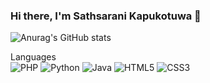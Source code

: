 ### Hi there, I'm Sathsarani Kapukotuwa 👋

![Anurag's GitHub stats](https://github-readme-stats.vercel.app/api?username=Sathsarani-Kapukotuwa&show_icons=true&theme=tokyonight) <br />

Languages 
<br />
![PHP](https://img.shields.io/badge/php-%23777BB4.svg?style=for-the-badge&logo=php&logoColor=white)
![Python](https://img.shields.io/badge/python-3670A0?style=for-the-badge&logo=python&logoColor=ffdd54)
![Java](https://img.shields.io/badge/java-%23ED8B00.svg?style=for-the-badge&logo=java&logoColor=white)
![HTML5](https://img.shields.io/badge/html5-%23E34F26.svg?style=for-the-badge&logo=html5&logoColor=white)
![CSS3](https://img.shields.io/badge/css3-%231572B6.svg?style=for-the-badge&logo=css3&logoColor=white)

<!-- 
[![Top Langs](https://github-readme-stats.vercel.app/api/top-langs/?username=Sathsarani-Kapukotuwa&layout=compact)](https://github.com/anuraghazra/github-readme-stats)
-->

<!--
**Sathsarani-Kapukotuwa/Sathsarani-Kapukotuwa** is a ✨ _special_ ✨ repository because its `README.md` (this file) appears on your GitHub profile.

Here are some ideas to get you started:

- 🔭 I’m currently working on ...
- 🌱 I’m currently learning ...
- 👯 I’m looking to collaborate on ...
- 🤔 I’m looking for help with ...
- 💬 Ask me about ...
- 📫 How to reach me: ...
- 😄 Pronouns: ...
- ⚡ Fun fact: ...
-->
